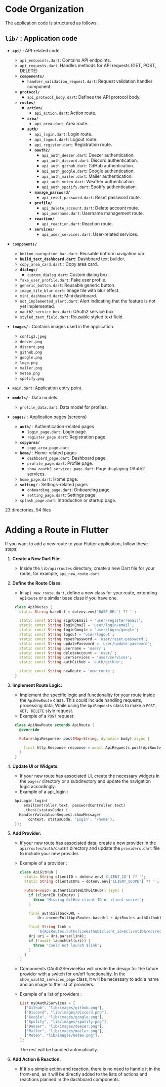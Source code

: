 # Code Organization

The application code is structured as follows:

## `lib/` : Application code

- **`api/`** : API-related code
  - `api_endpoints.dart`: Contains API endpoints.
  - `api_requests.dart`: Handles methods for API requests (GET, POST, DELETE)
  - **`components/`**
    - `handler_validation_request.dart`: Request validation handler component.
  - **`protocol/`**
    - `api_protocol_body.dart`: Defines the API protocol body.
  - **`routes/`**
    - **`action/`**
      - `api_action.dart`: Action route.
    - **`area/`**
      - `api_area.dart`: Area route.
    - **`auth/`**
      - `api_login.dart`: Login route.
      - `api_logout.dart`: Logout route.
      - `api_register.dart`: Registration route.
      - **`oauth2/`**
        - `api_auth_deezer.dart`: Deezer authentication.
        - `api_auth_discord.dart`: Discord authentication.
        - `api_auth_github.dart`: GitHub authentication.
        - `api_auth_google.dart`: Google authentication.
        - `api_auth_mailer.dart`: Mailer authentication.
        - `api_auth_meteo.dart`: Weather authentication.
        - `api_auth_spotify.dart`: Spotify authentication.
      - **`manage_password/`**
        - `api_reset_password.dart`: Reset password route.
      - **`profile/`**
        - `api_delete_account.dart`: Delete account route.
        - `api_username.dart`: Username management route.
      - **`reaction/`**
        - `api_reaction.dart`: Reaction route.
      - **`services/`**
        - `api_user_services.dart`: User-related services.

- **`components/`**
  - `bottom_navigation_bar.dart`: Reusable bottom navigation bar.
  - **`build_text_dashboard.dart`**: Dashboard text builder.
  - `copy_area_card.dart` : Copy area card.
  - **`dialogs/`**
    - `custom_dialog.dart`: Custom dialog box.
  - `fake_user_profile.dart`: Fake user profile.
  - `generic_button.dart`: Reusable generic button.
  - `image_tile_blur.dart`: Image tile with blur effect.
  - `mini_dashboard.dart`: Mini dashboard.
  - `not_implemented_alert.dart`: Alert indicating that the feature is not yet implemented.
  - `oauth2_service_box.dart`: OAuth2 service box.
  - `styled_text_field.dart`: Reusable styled text field.

- **`images/`** : Contains images used in the application.
  - `config2.jpeg`
  - `deezer.png`
  - `discord.png`
  - `github.png`
  - `google.png`
  - `logo.png`
  - `mailer.png`
  - `meteo.png`
  - `spotify.png`

- `main.dart`: Application entry point.

- **`models/`** : Data models
  - `profile_data.dart`: Data model for profiles.

- **`pages/`** : Application pages (screens)
  - **`auth/`** : Authentication-related pages
    - `login_page.dart`: Login page.
    - `register_page.dart`: Registration page.
  - **`copyarea/`**
    - `copy_area_page.dart`
  - **`home/`** : Home-related pages
    - `dashboard_page.dart`: Dashboard page.
    - `profile_page.dart`: Profile page.
    - `show_oauth2_services_page.dart`: Page displaying OAuth2 services.
  - `home_page.dart`: Home page.
  - **`setting/`** : Settings-related pages
    - `onboarding_page.dart`: Onboarding page.
    - `setting_page.dart`: Settings page.
  - `splash_page.dart`: Introduction or startup page.

23 directories, 54 files

# Adding a Route in Flutter

If you want to add a new route to your Flutter application, follow these steps:

1. **Create a New Dart File:**
   - Inside the `lib/api/routes` directory, create a new Dart file for your route, for example, `api_new_route.dart`.

2. **Define the Route Class:**
   - In `api_new_route.dart`, define a new class for your route, extending `ApiRoute` or a similar base class if you have one.

   ```dart
    class ApiRoutes {
      static String baseUrl = dotenv.env['BASE_URL'] ?? '';

      static const String signUpEmail = 'user/register/email';
      static const String loginEmail = 'user/login/email';
      static const String loginGoogle = 'user/login/google';
      static const String logout = 'user/logout';
      static const String resetPassword = 'user/reset-password';
      static const String updatePassword = 'user/update-password';
      static const String username = 'user/';
      static const String deleteAccount = 'user/';
      static const String userServices = 'user/services';
      static const String authGithub = 'auth/github';

      static const String newRoute = 'new_route';
    }
   ```

3. **Implement Route Logic:**
   - Implement the specific logic and functionality for your route inside the `ApiNewRoute` class. This could include handling requests, processing data, While using the `ApiRequests` class to make a `POST, GET, DELETE` style request.
   - Example of a `POST` request:

   ```dart
    class ApiNewRoute extends ApiRoute {
      @override

      Future<ApiResponse> post(Map<String, dynamic> body) async {

        final http.Response response = await ApiRequests.post(ApiRoutes.newRoute, body);
      }
    }
   ```

4. **Update UI or Widgets:**
   - If your new route has associated UI, create the necessary widgets in the `pages/` directory or a subdirectory and update the navigation logic accordingly.
   - Example of a api_login : 
    ```dart
     ApiLogin.login(
         emailController.text, passwordController.text)
         .then((statusCode) {
       HandlerValidationRequest.showMessage(
           context, statusCode, 'Login', '/home');
     });
    ```

5. **Add Provider:**
    - If your new route has associated data, create a new provider in the `api/routes/auth/oauth2` directory and update the `providers.dart` file to include your new provider.
    - Example of a provider : 
      ```dart
      class ApiGitHub {
        static String clientID = dotenv.env['CLIENT_ID'] ?? '';
        static String clientSCOPE = dotenv.env['CLIENT_SCOPE'] ?? '';

        Future<void> authenticateWithGitHub() async {
          if (clientID.isEmpty) {
            throw 'Missing GitHub client ID or client secret';
          }

          final authCallbackURL =
              Uri.encodeFull(ApiRoutes.baseUrl + ApiRoutes.authGithub);

          final String link =
              '${ApiRoutes.authorizeGithub}client_id=$clientID&redirect_uri=$authCallbackURL&scope=$clientSCOPE';
          Uri uri = Uri.parse(link);
          if (!await launchUrl(uri)) {
            throw 'Could not launch $link';
          }
        }
      }
      ```
    - Components OAuth2ServiceBox will create the design for the future provider with a switch for on/off functionality. In the `show_oauth2_services_page` class, it will be necessary to add a name and an image to the list of providers.
    - Example of a list of providers :
      ```dart
      List myOAuth2Services = [
        ["Github", "lib/images/github.png"],
        ["Discord", "lib/images/discord.png"],
        ["Google", "lib/images/google.png"],
        ["Spotify", "lib/images/spotify.png"],
        ["Deezer", "lib/images/deezer.png"],
        ["Mailer", "lib/images/mailer.png"],
        ["Meteo", "lib/images/meteo.png"],
      ];
      ```

      The rest will be handled automatically.

6. **Add Action & Reaction:**
    - If it's a simple action and reaction, there is no need to handle it in the front-end, as it will be directly added to the lists of actions and reactions planned in the dashboard components.